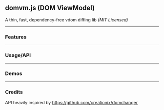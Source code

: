 domvm.js (DOM ViewModel)
------------------------
A thin, fast, dependency-free vdom diffing lib _(MIT Licensed)_

---
### Features

---
### Usage/API

---
### Demos

---
### Credits

API heavily inspired by https://github.com/creationix/domchanger